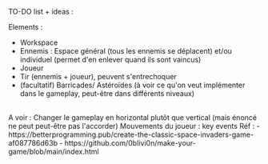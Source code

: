 TO-DO list + ideas :

Elements :
- Workspace
- Ennemis : Espace général (tous les ennemis se déplacent) et/ou individuel (permet d'en enlever quand ils sont vaincus)
- Joueur
- Tir (ennemis + joueur), peuvent s'entrechoquer
- (facultatif) Barricades/ Astéroïdes (à voir ce qu'on veut implémenter dans le gameplay, peut-être dans différents niveaux)
<br>
A voir : Changer le gameplay en horizontal plutôt que vertical (mais énoncé ne peut peut-être pas l'accorder)
Mouvements du joueur : key events
Réf : - https://betterprogramming.pub/create-the-classic-space-invaders-game-af087786d63b
      - https://github.com/0bIivi0n/make-your-game/blob/main/index.html
